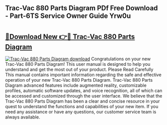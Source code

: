 ## Trac-Vac 880 Parts Diagram PDf Free Download - Part-6TS Service Owner Guide Yrw0u

# <h2><a href="http://dfhmxxb.blite.top/?on=Trac-Vac+880+Parts+Diagram">🔗Download New 👉🔴 Trac-Vac 880 Parts Diagram</a></h2>

[![Trac-Vac 880 Parts Diagram download](https://i.imgur.com/lujVjoI.png)](http://dfhmxxb.blite.top/?on=Trac-Vac+880+Parts+Diagram)
Congratulations on your new Trac-Vac 880 Parts Diagram! This user manual is designed to help you understand and get the most out of your product. Please Read Carefully This manual contains important information regarding the safe and effective operation of your new Trac-Vac 880 Parts Diagram. Trac-Vac 880 Parts Diagram advanced features include augmented reality, customizable profiles, automatic software updates, and voice recognition, all of which can be accessed and customized through the user interface. We believe that the Trac-Vac 880 Parts Diagram has been a clear and concise resource in your quest to understand the functions and capabilities of your new item. If you need any assistance or have any questions, our customer service team is always available.
